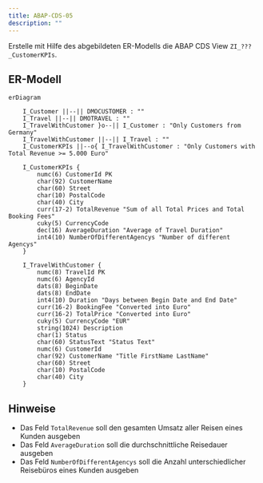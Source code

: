 ```yaml
---
title: ABAP-CDS-05
description: ""
---
```


Erstelle mit Hilfe des abgebildeten ER-Modells die ABAP CDS View `ZI_???_CustomerKPIs`.

## ER-Modell

```mermaid
erDiagram

    I_Customer ||--|| DMOCUSTOMER : ""
    I_Travel ||--|| DMOTRAVEL : ""
    I_TravelWithCustomer }o--|| I_Customer : "Only Customers from Germany"
    I_TravelWithCustomer ||--|| I_Travel : ""
    I_CustomerKPIs ||--o{ I_TravelWithCustomer : "Only Customers with Total Revenue >= 5.000 Euro"

    I_CustomerKPIs {
        numc(6) CustomerId PK
        char(92) CustomerName
        char(60) Street
        char(10) PostalCode
        char(40) City
        curr(17-2) TotalRevenue "Sum of all Total Prices and Total Booking Fees"
        cuky(5) CurrencyCode
        dec(16) AverageDuration "Average of Travel Duration"
        int4(10) NumberOfDifferentAgencys "Number of different Agencys"
    }

    I_TravelWithCustomer {
        numc(8) TravelId PK
        numc(6) AgencyId
        dats(8) BeginDate
        dats(8) EndDate
        int4(10) Duration "Days between Begin Date and End Date"
        curr(16-2) BookingFee "Converted into Euro"
        curr(16-2) TotalPrice "Converted into Euro"
        cuky(5) CurrencyCode "EUR"
        string(1024) Description
        char(1) Status
        char(60) StatusText "Status Text"
        numc(6) CustomerId
        char(92) CustomerName "Title FirstName LastName"
        char(60) Street
        char(10) PostalCode
        char(40) City
    }
```

## Hinweise

- Das Feld `TotalRevenue` soll den gesamten Umsatz aller Reisen eines Kunden ausgeben
- Das Feld `AverageDuration` soll die durchschnittliche Reisedauer ausgeben
- Das Feld `NumberOfDifferentAgencys` soll die Anzahl unterschiedlicher Reisebüros eines Kunden ausgeben
